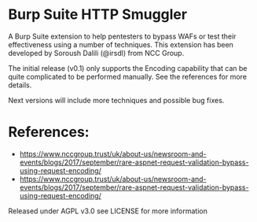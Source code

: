# Burp Suite HTTP Smuggler
A Burp Suite extension to help pentesters to bypass WAFs or test their effectiveness using a number of techniques. 
This extension has been developed by Soroush Dalili (@irsdl) from NCC Group.

The initial release (v0.1) only supports the Encoding capability that can be quite complicated to be performed manually. 
See the references for more details.

Next versions will include more techniques and possible bug fixes.

# References:
* https://www.nccgroup.trust/uk/about-us/newsroom-and-events/blogs/2017/september/rare-aspnet-request-validation-bypass-using-request-encoding/
* https://www.nccgroup.trust/uk/about-us/newsroom-and-events/blogs/2017/september/rare-aspnet-request-validation-bypass-using-request-encoding/

Released under AGPL v3.0 see LICENSE for more information
